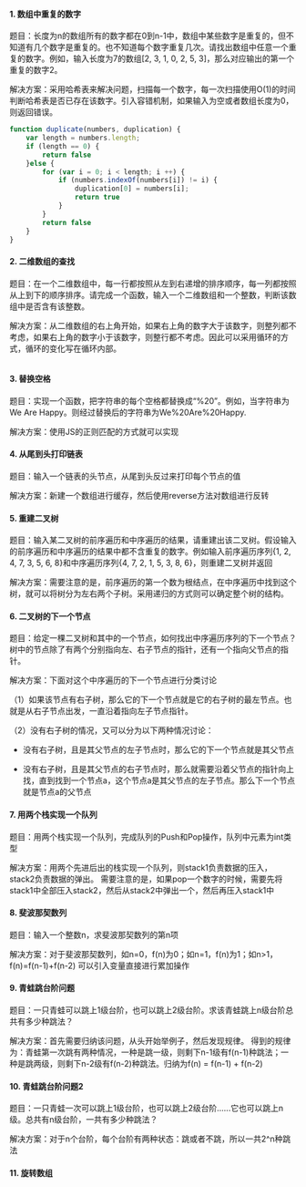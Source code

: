 #### 1. 数组中重复的数字

题目：长度为n的数组所有的数字都在0到n-1中，数组中某些数字是重复的，但不知道有几个数字是重复的。也不知道每个数字重复几次。请找出数组中任意一个重复的数字。例如，输入长度为7的数组[2, 3, 1, 0, 2, 5, 3]，那么对应输出的第一个重复的数字2。                                               

解决方案：采用哈希表来解决问题，扫描每一个数字，每一次扫描使用O(1)的时间判断哈希表是否已存在该数字。引入容错机制，如果输入为空或者数组长度为0，则返回错误。

```javascript
function duplicate(numbers, duplication) {
    var length = numbers.length;
    if (length == 0) {
        return false
    }else {
        for (var i = 0; i < length; i ++) {
            if (numbers.indexOf(numbers[i]) != i) {
                duplication[0] = numbers[i];
                return true
            }
        }
        return false
    }
}
```

#### 2. 二维数组的查找

题目：在一个二维数组中，每一行都按照从左到右递增的排序顺序，每一列都按照从上到下的顺序排序。请完成一个函数，输入一个二维数组和一个整数，判断该数组中是否含有该整数。

解决方案：从二维数组的右上角开始，如果右上角的数字大于该数字，则整列都不考虑，如果右上角的数字小于该数字，则整行都不考虑。因此可以采用循环的方式，循环的变化写在循环内部。

```javascript

```

#### 3. 替换空格

题目：实现一个函数，把字符串的每个空格都替换成“%20”。例如，当字符串为We Are Happy。则经过替换后的字符串为We%20Are%20Happy.

解决方案：使用JS的正则匹配的方式就可以实现

#### 4. 从尾到头打印链表

题目：输入一个链表的头节点，从尾到头反过来打印每个节点的值

解决方案：新建一个数组进行缓存，然后使用reverse方法对数组进行反转

#### 5. 重建二叉树

题目：输入某二叉树的前序遍历和中序遍历的结果，请重建出该二叉树。假设输入的前序遍历和中序遍历的结果中都不含重复的数字。例如输入前序遍历序列{1, 2, 4, 7, 3, 5, 6, 8}和中序遍历序列{4, 7, 2, 1, 5, 3, 8, 6}，则重建二叉树并返回

解决方案：需要注意的是，前序遍历的第一个数为根结点，在中序遍历中找到这个树，就可以将树分为左右两个子树。采用递归的方式则可以确定整个树的结构。

#### 6. 二叉树的下一个节点

题目：给定一棵二叉树和其中的一个节点，如何找出中序遍历序列的下一个节点？树中的节点除了有两个分别指向左、右子节点的指针，还有一个指向父节点的指针。

解决方案：下面对这个中序遍历的下一个节点进行分类讨论

（1）如果该节点有右子树，那么它的下一个节点就是它的右子树的最左节点。也就是从右子节点出发，一直沿着指向左子节点指针。

（2）没有右子树的情况，又可以分为以下两种情况讨论：

- 没有右子树，且是其父节点的左子节点时，那么它的下一个节点就是其父节点

- 没有右子树，且是其父节点的右子节点时，那么就需要沿着父节点的指针向上找，直到找到一个节点a，这个节点a是其父节点的左子节点。那么下一个节点就是节点a的父节点

#### 7. 用两个栈实现一个队列

题目：用两个栈实现一个队列，完成队列的Push和Pop操作，队列中元素为int类型

解决方案：用两个先进后出的栈实现一个队列，则stack1负责数据的压入，stack2负责数据的弹出。
需要注意的是，如果pop一个数字的时候，需要先将stack1中全部压入stack2，然后从stack2中弹出一个，然后再压入stack1中

#### 8. 斐波那契数列

题目：输入一个整数n，求斐波那契数列的第n项

解决方案：对于斐波那契数列，如n=0，f(n)为0；如n=1，f(n)为1；如n>1，f(n)=f(n-1)+f(n-2)
可以引入变量直接进行累加操作

#### 9. 青蛙跳台阶问题

题目：一只青蛙可以跳上1级台阶，也可以跳上2级台阶。求该青蛙跳上n级台阶总共有多少种跳法？

解决方案：首先需要归纳该问题，从头开始举例子，然后发现规律。
得到的规律为：青蛙第一次跳有两种情况，一种是跳一级，则剩下n-1级有f(n-1)种跳法；一种是跳两级，则剩下n-2级有f(n-2)种跳法。归纳为f(n) = f(n-1) + f(n-2)

#### 10. 青蛙跳台阶问题2

题目：一只青蛙一次可以跳上1级台阶，也可以跳上2级台阶......它也可以跳上n级。总共有n级台阶，一共有多少种跳法？

解决方案：对于n个台阶，每个台阶有两种状态：跳或者不跳，所以一共2^n种跳法

#### 11. 旋转数组